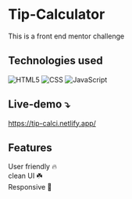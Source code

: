 # Tip-Calculator
This is a front end mentor challenge

## Technologies used 
![HTML5](https://img.shields.io/badge/html5-%23E34F26.svg?style=for-the-badge&logo=html5&logoColor=white)
![CSS](https://img.shields.io/badge/css3-blue.svg?style=for-the-badge&logo=css3&logoColor=white)
![JavaScript](https://img.shields.io/badge/javascript-%23323330.svg?style=for-the-badge&logo=javascript&logoColor=%23F7DF1E)


## Live-demo ⤵️
https://tip-calci.netlify.app/

## Features
User friendly 🔥 <br>
clean UI   ☘️ <br>
Responsive 💙
